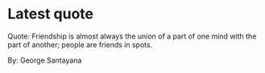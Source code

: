 # Latest quote 

Quote: Friendship is almost always the union of a part of one mind with the part of another; people are friends in spots. 

By: George Santayana